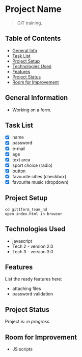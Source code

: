 # Project Name
> GIT training.

## Table of Contents
* [General Info](#general-information)
* [Task List](#task-list)
* [Project Setup](#project-setup)
* [Technologies Used](#technologies-used)
* [Features](#features)
* [Project Status](#project-status)
* [Room for Improvement](#room-for-improvement)

## General Information
- Working on a form.

## Task List
- [x] name
- [x] password
- [x] e-mail
- [x] age
- [x] text area
- [x] sport choice (radio)
- [x] button
- [x] favourite cities (checkbox)
- [x] favourite music (dropdown)

## Project Setup
```
cd git1form_team_nd
open index.html in browser
```

## Technologies Used
- javascript
- Tech 2 - version 2.0
- Tech 3 - version 3.0

## Features
List the ready features here:
- attaching files
- password validation

## Project Status
Project is: _in progress_.

## Room for Improvement
- JS scripts
